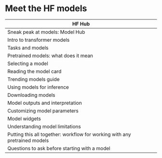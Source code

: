 # Meet the HF models

| HF Hub                                                                     |
| -------------------------------------------------------------------------- |
| Sneak peak at models: Model Hub                                            |
| Intro to transformer models                                                |
| Tasks and models                                                           |
| Pretrained models: what does it mean                                       |
| Selecting a model                                                          |
| Reading the model card                                                     |
| Trending models guide                                                      |
| Using models for inference                                                 |
| Downloading models                                                         |
| Model outputs and interpretation                                           |
| Customizing model parameters                                               |
| Model widgets                                                              |
| Understanding model limitations                                            |
| Putting this all together: workflow for working with any pretrained models |
| Questions to ask before starting with a model                              |
